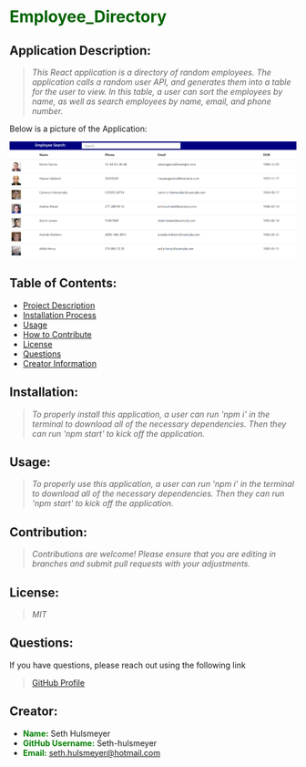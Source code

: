 # <span style="color:darkgreen"> **Employee_Directory**</span>


  ## Application Description:
  > *This React application is a directory of random employees. The application calls a random user API, and generates them into a table for the user to view. In this table, a user can sort the employees by name, as well as search employees by name, email, and phone number.*

  Below is a picture of the Application:
  
  ![Employee Directory](./assets/Directory.PNG)

  ## Table of Contents:

  * [Project Description](#description)
  * [Installation Process](#installation)
  * [Usage](#usage)
  * [How to Contribute](#contribution)
  * [License](#license)
  * [Questions](#questions)
  * [Creator Information](#creator)

  ## Installation:
  > *To properly install this application, a user can run 'npm i' in the terminal to download all of the necessary dependencies. Then they can run 'npm start' to kick off the application.*

  ## Usage:
  > *To properly use this application, a user can run 'npm i' in the terminal to download all of the necessary dependencies. Then they can run 'npm start' to kick off the application.*

  ## Contribution:
  > *Contributions are welcome! Please ensure that you are editing in branches and submit pull requests with your adjustments.*

  ## License:
  > *MIT*

  ## Questions:
  If you have questions, please reach out using the following link
  >[GitHub Profile](http://github.com/Seth-hulsmeyer)


  ## Creator:
  * <span style="color:green">**Name:**</span> Seth Hulsmeyer
  * <span style="color:green">**GitHub Username:**</span> Seth-hulsmeyer
  * <span style="color:green">**Email:**</span> seth.hulsmeyer@hotmail.com

